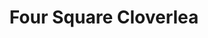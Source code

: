 ---
title: "Four Square Cloverlea"
url: /palmerston-north/four-square-cloverlea/
shop: Lebensmittel
---